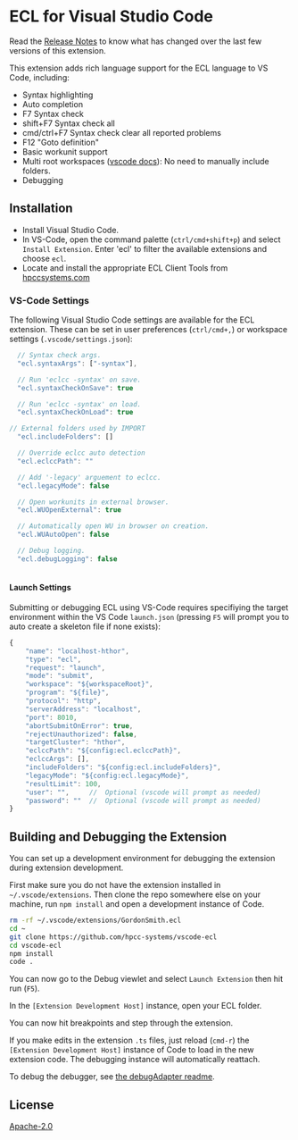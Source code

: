 # ECL for Visual Studio Code

Read the [Release Notes](https://github.com/hpcc-systems/vscode-ecl/releases) to know what has changed over the last few versions of this extension.

This extension adds rich language support for the ECL language to VS Code, including:

- Syntax highlighting
- Auto completion
- F7 Syntax check
- shift+F7 Syntax check all
- cmd/ctrl+F7 Syntax check clear all reported problems
- F12 "Goto definition"
- Basic workunit support
- Multi root workspaces ([vscode docs](https://code.visualstudio.com/docs/editor/multi-root-workspaces)):  No need to manually include folders.
- Debugging

## Installation

- Install Visual Studio Code. 
- In VS-Code, open the command palette (`ctrl/cmd+shift+p`) and select `Install Extension`.  Enter 'ecl' to filter the available extensions and choose `ecl`.
- Locate and install the appropriate ECL Client Tools from [hpccsystems.com](https://hpccsystems.com/download/developer-tools/client-tools)

### VS-Code Settings

The following Visual Studio Code settings are available for the ECL extension.  These can be set in user preferences (`ctrl/cmd+,`) or workspace settings (`.vscode/settings.json`):

```javascript
  // Syntax check args.
  "ecl.syntaxArgs": ["-syntax"],

  // Run 'eclcc -syntax' on save.
  "ecl.syntaxCheckOnSave": true

  // Run 'eclcc -syntax' on load.
  "ecl.syntaxCheckOnLoad": true

// External folders used by IMPORT
  "ecl.includeFolders": []

  // Override eclcc auto detection
  "ecl.eclccPath": ""

  // Add '-legacy' arguement to eclcc.
  "ecl.legacyMode": false

  // Open workunits in external browser.
  "ecl.WUOpenExternal": true

  // Automatically open WU in browser on creation.
  "ecl.WUAutoOpen": false

  // Debug logging.
  "ecl.debugLogging": false
  
```

#### Launch Settings

Submitting or debugging ECL using VS-Code requires specifiying the target environment within the VS Code `launch.json` (pressing `F5` will prompt you to auto create a skeleton file if none exists):

```javascript
{
    "name": "localhost-hthor",
    "type": "ecl",
    "request": "launch",
    "mode": "submit",
    "workspace": "${workspaceRoot}",
    "program": "${file}",
    "protocol": "http",
    "serverAddress": "localhost",
    "port": 8010,
    "abortSubmitOnError": true,
    "rejectUnauthorized": false,
    "targetCluster": "hthor",
    "eclccPath": "${config:ecl.eclccPath}",
    "eclccArgs": [],
    "includeFolders": "${config:ecl.includeFolders}",
    "legacyMode": "${config:ecl.legacyMode}",
    "resultLimit": 100,
    "user": "",     //  Optional (vscode will prompt as needed)
    "password": ""  //  Optional (vscode will prompt as needed)
}
```

## Building and Debugging the Extension

You can set up a development environment for debugging the extension during extension development.

First make sure you do not have the extension installed in `~/.vscode/extensions`.  Then clone the repo somewhere else on your machine, run `npm install` and open a development instance of Code.

```bash
rm -rf ~/.vscode/extensions/GordonSmith.ecl
cd ~
git clone https://github.com/hpcc-systems/vscode-ecl
cd vscode-ecl
npm install
code .
```

You can now go to the Debug viewlet and select `Launch Extension` then hit run (`F5`).

In the `[Extension Development Host]` instance, open your ECL folder.

You can now hit breakpoints and step through the extension.

If you make edits in the extension `.ts` files, just reload (`cmd-r`) the `[Extension Development Host]` instance of Code to load in the new extension code.  The debugging instance will automatically reattach.

To debug the debugger, see [the debugAdapter readme](src/debugAdapter/Readme.md).

## License
[Apache-2.0](LICENSE)
